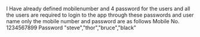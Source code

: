 I Have already defined mobilenumber and 4 password for the users and all the users are required to login to the app through these passwords and user name only
the mobile number and password are as follows
Mobile No. 1234567899
Password "steve","thor","bruce","black"
